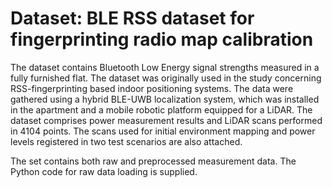 # Dataset: BLE RSS dataset for fingerprinting radio map calibration

The dataset contains Bluetooth Low Energy signal strengths measured in a fully furnished flat.  The dataset was originally used in the study concerning RSS-fingerprinting based indoor positioning systems. The data were gathered using a hybrid BLE-UWB localization system, which was installed in the apartment and a mobile robotic platform equipped for a LiDAR. The dataset comprises power measurement results and LiDAR scans performed in 4104 points. The scans used for initial environment mapping and power levels registered in two test scenarios are also attached.

The set contains both raw and preprocessed measurement data. The Python code for raw data loading is supplied.
